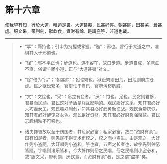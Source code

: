 # 第十六章

使我挈有知，行於大道，唯迆是畏。大道甚夷，民甚好俓。朝甚除，田甚芜，倉甚虚。服文采，带利劍，猒飲食，資財有餘。是謂盗竽，非道也哉。

---

> + “挈”：縣持也；引申为持握或掌握。“迤”：邪也。言行于大道之中，唯惧其入于邪道也。
>
> + “径”：邪不平正也；步道也。道不容车，故曰步道。步道自成，多弯曲不直，俗谓羊肠小道，正与“大道甚夷”对文。
>
> + “除”借为“污”；“朝甚除”：狱讼繁也。狱讼繁则田荒，田荒则府库仓虚。民之狱讼繁多，官吏忙于审讯，官府污秽肮脏。
>
> + “文”：文绘也。“采”：帛之有色者。“厌”：饱也，足也。民贪则君侈，君暴而民顽。君民这对矛盾是相互影响的。观民服好文采，知其君必好文巧蠹女工。观民趣好利剑，知其君必好武勇勤征战。观民食常厌饫，知其君必好醉饱贪女色。观民欲好资财，知其君必好财货强聚敛。君民志趣相映不可移也。
>
> + 诸夫饰智故以至于伤国者，其私家必富；私家必富，故曰“资财有余”。国有如是者，则愚民不得无术而校之，校之而小盗生。由是观之，大奸作则小盗隨，大奸唱则小盗和。竽也者，五声之长者也，故竽先则钟瑟皆隨，竽唱则诸乐皆和。今大奸作则俗之民唱，俗之民唱则小盗必和，故“服文采，带利剑，厌饮食，而资财有余”者，是之谓“盗竽”矣。
